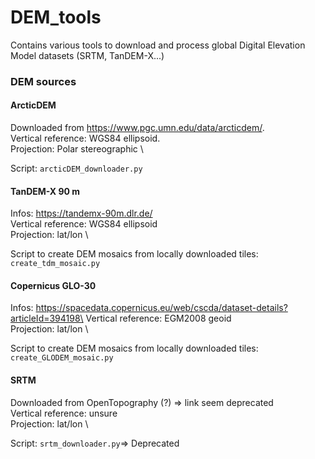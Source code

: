 # DEM_tools
Contains various tools to download and process global Digital Elevation Model datasets (SRTM, TanDEM-X...)

### DEM sources ###


#### ArcticDEM ####

Downloaded from https://www.pgc.umn.edu/data/arcticdem/. \
Vertical reference: WGS84 ellipsoid. \
Projection: Polar stereographic \

Script: `arcticDEM_downloader.py`

#### TanDEM-X 90 m ####

Infos: https://tandemx-90m.dlr.de/ \
Vertical reference: WGS84 ellipsoid \
Projection: lat/lon \

Script to create DEM mosaics from locally downloaded tiles: `create_tdm_mosaic.py`

#### Copernicus GLO-30 ####

Infos: https://spacedata.copernicus.eu/web/cscda/dataset-details?articleId=394198\
Vertical reference: EGM2008 geoid \
Projection: lat/lon \

Script to create DEM mosaics from locally downloaded tiles: `create_GLODEM_mosaic.py`


#### SRTM ####

Downloaded from OpenTopography (?) => link seem deprecated \
Vertical reference: unsure \
Projection: lat/lon \

Script: `srtm_downloader.py`=> Deprecated
